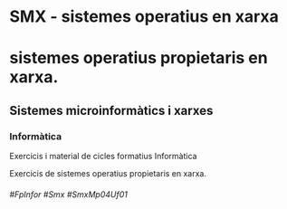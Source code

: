 # SMX - sistemes operatius en xarxa
# sistemes operatius propietaris en xarxa.
## Sistemes microinformàtics i xarxes
### Informàtica

Exercicis i material de cicles formatius Informàtica

Exercicis de sistemes operatius propietaris en xarxa.

###### #FpInfor #Smx #SmxMp04Uf01

